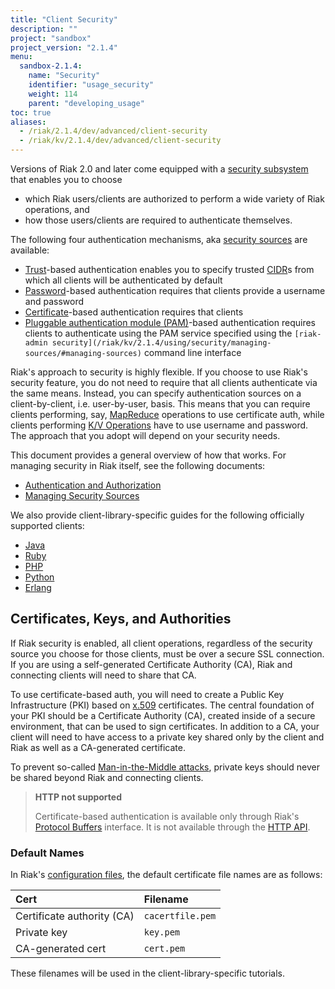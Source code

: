 ```yaml
---
title: "Client Security"
description: ""
project: "sandbox"
project_version: "2.1.4"
menu:
  sandbox-2.1.4:
    name: "Security"
    identifier: "usage_security"
    weight: 114
    parent: "developing_usage"
toc: true
aliases:
  - /riak/2.1.4/dev/advanced/client-security
  - /riak/kv/2.1.4/dev/advanced/client-security
---
```


Versions of Riak 2.0 and later come equipped with a [security subsystem](/riak/kv/2.1.4/using/security/basics) that enables you to choose

* which Riak users/clients are authorized to perform a wide variety of
  Riak operations, and
* how those users/clients are required to authenticate themselves.

The following four authentication mechanisms, aka [security sources](/riak/kv/2.1.4/using/security/managing-sources/) are available:

* [Trust](/riak/kv/2.1.4/using/security/managing-sources/#trust-based-authentication)-based
  authentication enables you to specify trusted
  [CIDR](http://en.wikipedia.org/wiki/Classless_Inter-Domain_Routing)s
  from which all clients will be authenticated by default
* [Password](/riak/kv/2.1.4/using/security/managing-sources/#password-based-authentication)-based authentication requires
  that clients provide a username and password
* [Certificate](/riak/kv/2.1.4/using/security/managing-sources/#certificate-based-authentication)-based authentication
  requires that clients
* [Pluggable authentication module (PAM)](/riak/kv/2.1.4/using/security/managing-sources/#pam-based-authentication)-based authentication requires
  clients to authenticate using the PAM service specified using the
  `[riak-admin security](/riak/kv/2.1.4/using/security/managing-sources/#managing-sources)`
  command line interface

Riak's approach to security is highly flexible. If you choose to use
Riak's security feature, you do not need to require that all clients
authenticate via the same means. Instead, you can specify authentication
sources on a client-by-client, i.e. user-by-user, basis. This means that
you can require clients performing, say, [MapReduce](/riak/kv/2.1.4/developing/usage/mapreduce/)
operations to use certificate auth, while clients performing [K/V Operations](/riak/kv/2.1.4/developing/usage) have to use username and password. The approach
that you adopt will depend on your security needs.

This document provides a general overview of how that works. For
managing security in Riak itself, see the following documents:

* [Authentication and Authorization](/riak/kv/2.1.4/using/security/basics)
* [Managing Security Sources](/riak/kv/2.1.4/using/security/managing-sources/)

We also provide client-library-specific guides for the following
officially supported clients:

* [Java](/riak/kv/2.1.4/developing/usage/security/java)
* [Ruby](/riak/kv/2.1.4/developing/usage/security/ruby)
* [PHP](/riak/kv/2.1.4/developing/usage/security/php)
* [Python](/riak/kv/2.1.4/developing/usage/security/python)
* [Erlang](/riak/kv/2.1.4/developing/usage/security/erlang)

## Certificates, Keys, and Authorities

If Riak security is enabled, all client operations, regardless of the
security source you choose for those clients, must be over a secure SSL
connection. If you are using a self-generated Certificate Authority
(CA), Riak and connecting clients will need to share that CA.

To use certificate-based auth, you will need to create a Public Key
Infrastructure (PKI) based on
[x.509](http://en.wikipedia.org/wiki/X.509) certificates. The central
foundation of your PKI should be a Certificate Authority (CA), created
inside of a secure environment, that can be used to sign certificates.
In addition to a CA, your client will need to have access to a private
key shared only by the client and Riak as well as a CA-generated
certificate.

To prevent so-called [Man-in-the-Middle
attacks](http://en.wikipedia.org/wiki/Man-in-the-middle_attack), private
keys should never be shared beyond Riak and connecting clients.

> **HTTP not supported**
>
> Certificate-based authentication is available only through Riak's
[Protocol Buffers](/riak/kv/2.1.4/developing/api/protocol-buffers/) interface. It is not available through the
[HTTP API](/riak/kv/2.1.4/developing/api/http).

### Default Names

In Riak's [configuration files](/riak/kv/2.1.4/configuring/reference/#security), the
default certificate file names are as follows:

Cert | Filename
:----|:-------
Certificate authority (CA) | `cacertfile.pem`
Private key | `key.pem`
CA-generated cert | `cert.pem`

These filenames will be used in the client-library-specific tutorials.
